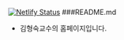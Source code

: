 [![Netlify Status](https://api.netlify.com/api/v1/badges/b034003b-3a36-4c1c-b939-bde40c85faea/deploy-status)](https://app.netlify.com/sites/zingy-scone-4c2caa/deploys)
###README.md

 - 김형숙교수의 홈페이지입니다.
